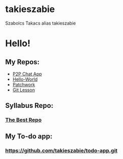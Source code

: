 # takieszabie
Szabolcs Takacs alias takieszabie
# Hello!
## My Repos:
- [P2P Chat App](https://github.com/takieszabie/p2p-chat)
- [Hello-World](https://github.com/takieszabie/hello-world.git)
- [Patchwork](https://github.com/takieszabie/patchwork.git)
- [Git Lesson](https://github.com/takieszabie/git-lesson-repository.git)
## Syllabus Repo:

### [The Best Repo](https://github.com/greenfox-academy/becool-syllabus.git)

## My To-do app:

### https://github.com/takieszabie/todo-app.git
